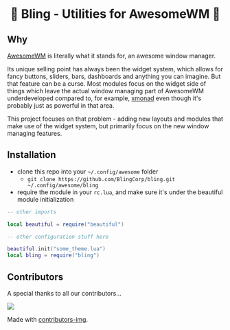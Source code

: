# <center> 🌟 Bling - Utilities for AwesomeWM 🌟 </center>

## Why

[AwesomeWM](https://awesomewm.org/) is literally what it stands for, an awesome window manager.

Its unique selling point has always been the widget system, which allows for fancy buttons, sliders, bars, dashboards and anything you can imagine. But that feature can be a curse. Most modules focus on the widget side of things which leave the actual window managing part of AwesomeWM underdeveloped compared to, for example, [xmonad](https://xmonad.org/) even though it's probably just as powerful in that area.

This project focuses on that problem - adding new layouts and modules that make use of the widget system, but primarily focus on the new window managing features.

## Installation
- clone this repo into your `~/.config/awesome` folder
    - `git clone https://github.com/BlingCorp/bling.git ~/.config/awesome/bling`
- require the module in your `rc.lua`, and make sure it's under the beautiful module initialization

```lua
-- other imports

local beautiful = require("beautiful")

-- other configuration stuff here

beautiful.init("some_theme.lua")
local bling = require("bling")
```

## Contributors
A special thanks to all our contributors...

<a href="https://github.com/BlingCorp/bling/graphs/contributors">
  <img src="https://contrib.rocks/image?repo=BlingCorp/bling" />
</a>

Made with [contributors-img](https://contrib.rocks).
